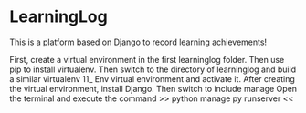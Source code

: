 # LearningLog
This is a platform based on Django to record learning achievements!

First, create a virtual environment in the first learninglog folder. Then use pip to install virtualenv.
Then switch to the directory of learninglog and build a similar virtualenv 11_ Env virtual environment and activate it.
After creating the virtual environment, install Django.
Then switch to include manage Open the terminal and execute the command >> python manage py runserver <<
